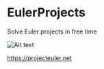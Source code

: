# EulerProjects
Solve Euler projects in free time

![Alt text](https://projecteuler.net/images/euler_portrait.png "Optional title")

https://projecteuler.net
